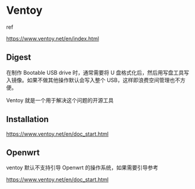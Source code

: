 # Ventoy

ref

https://www.ventoy.net/en/index.html

## Digest

在制作 Bootable USB drive 时，通常需要将 U 盘格式化后，然后用写盘工具写入镜像。如果不做其他操作默认会写入整个 USB，这样即浪费空间管理也不方便。

Ventoy 就是一个用于解决这个问题的开源工具

## Installation

https://www.ventoy.net/en/doc_start.html

## Openwrt

ventoy 默认不支持引导 Openwrt 的操作系统，如果需要引导参考

https://www.ventoy.net/en/doc_start.html